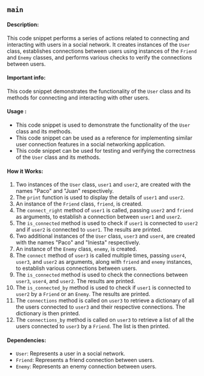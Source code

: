 ## `main`

#### Description:
This code snippet performs a series of actions related to connecting and interacting with users in a social network. It creates instances of the `User` class, establishes connections between users using instances of the `Friend` and `Enemy` classes, and performs various checks to verify the connections between users.

#### Important info:
This code snippet demonstrates the functionality of the `User` class and its methods for connecting and interacting with other users.

#### Usage :

- This code snippet is used to demonstrate the functionality of the `User` class and its methods.
- This code snippet can be used as a reference for implementing similar user connection features in a social networking application.
- This code snippet can be used for testing and verifying the correctness of the `User` class and its methods.

#### How it Works:

1. Two instances of the `User` class, `user1` and `user2`, are created with the names "Paco" and "Juan" respectively.
2. The `print` function is used to display the details of `user1` and `user2`.
3. An instance of the `Friend` class, `friend`, is created.
4. The `connect_right` method of `user1` is called, passing `user2` and `friend` as arguments, to establish a connection between `user1` and `user2`.
5. The `is_connected` method is used to check if `user1` is connected to `user2` and if `user2` is connected to `user1`. The results are printed.
6. Two additional instances of the `User` class, `user3` and `user4`, are created with the names "Paco" and "Iniesta" respectively.
7. An instance of the `Enemy` class, `enemy`, is created.
8. The `connect` method of `user3` is called multiple times, passing `user4`, `user3`, and `user2` as arguments, along with `friend` and `enemy` instances, to establish various connections between users.
9. The `is_connected` method is used to check the connections between `user3`, `user4`, and `user2`. The results are printed.
10. The `is_connected_by` method is used to check if `user1` is connected to `user2` by a `Friend` or an `Enemy`. The results are printed.
11. The `connections` method is called on `user3` to retrieve a dictionary of all the users connected to `user3` and their respective connections. The dictionary is then printed.
12. The `connections_by` method is called on `user3` to retrieve a list of all the users connected to `user3` by a `Friend`. The list is then printed.

#### Dependencies:
- `User`: Represents a user in a social network.
- `Friend`: Represents a friend connection between users.
- `Enemy`: Represents an enemy connection between users.